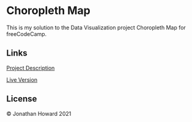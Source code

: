 # Choropleth Map

This is my solution to the Data Visualization project Choropleth Map for freeCodeCamp.

## Links

[Project Description](https://www.freecodecamp.org/learn/data-visualization/data-visualization-projects/visualize-data-with-a-choropleth-map)

[Live Version](https://jonathanhhoward.github.io/choropleth-map/)

## License

&copy; Jonathan Howard 2021
